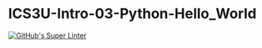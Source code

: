 # ICS3U-Intro-03-Python-Hello_World

[![GitHub's Super Linter](https://github.com/Seti-Ngabo/ICS3U-Intro-03-Python-Hello_World/workflows/GitHub's%20Super%20Linter/badge.svg)](https://github.com/Seti-Ngabo/ICS3U-Intro-03-Python-Hello_World/actions)
